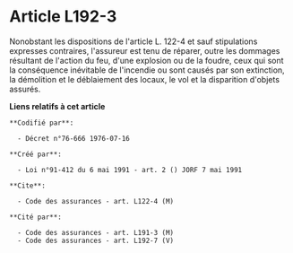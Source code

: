 # Article L192-3

Nonobstant les dispositions de l'article L. 122-4 et sauf stipulations expresses contraires, l'assureur est tenu de réparer,
outre les dommages résultant de l'action du feu, d'une explosion ou de la foudre, ceux qui sont la conséquence inévitable de
l'incendie ou sont causés par son extinction, la démolition et le déblaiement des locaux, le vol et la disparition d'objets
assurés.

**Liens relatifs à cet article**

	**Codifié par**:

	  - Décret n°76-666 1976-07-16

	**Créé par**:

	  - Loi n°91-412 du 6 mai 1991 - art. 2 () JORF 7 mai 1991

	**Cite**:

	  - Code des assurances - art. L122-4 (M)

	**Cité par**:

	  - Code des assurances - art. L191-3 (M)
	  - Code des assurances - art. L192-7 (V)
